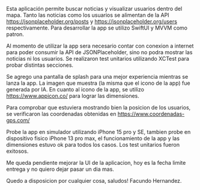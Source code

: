Esta aplicación permite buscar noticias y visualizar usuarios dentro del mapa. 
Tanto las noticias como los usuarios se alimentan de la API https://jsonplaceholder.org/posts y https://jsonplaceholder.org/users respectivamente.
Para desarrollar la app se utilizo SwiftUI y MVVM como patron.

Al momento de utilizar la app sera necesario contar con conexion a internet para poder consumir la API de JSONPlaceholder, sino no podra mostrar las noticias ni los usuarios.
Se realizaron test unitarios utilizando XCTest para probar distintas secciones. 

Se agrego una pantalla de splash para una mejor experiencia mientras se lanza la app. La imagen que muestra (la misma que el icono de la app) fue generada por IA.
En cuanto al icono de la app, se utilizo https://www.appicon.co/ para lograr las dimensiones.

Para comprobar que estuviera mostrando bien la posicion de los usuarios, se verificaron las coordenadas obtenidas en https://www.coordenadas-gps.com/

Probe la app en simulador utilizando iPhone 15 pro y SE, tambien probe en dispositivo fisico iPhone 13 pro max, el funcionamiento de la app y las dimensiones estuvo ok para todos los casos.
Los test unitarios fueron exitosos.

Me queda pendiente mejorar la UI de la aplicacion, hoy es la fecha limite entrega y no quiero dejar pasar un dia mas. 

Quedo a disposicion por cualquier cosa, saludos! Facundo Hernandez.

